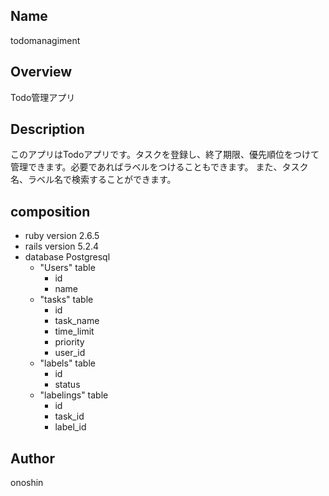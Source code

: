 ## Name
todomanagiment

## Overview
Todo管理アプリ　
## Description
このアプリはTodoアプリです。タスクを登録し、終了期限、優先順位をつけて管理できます。必要であればラベルをつけることもできます。
また、タスク名、ラベル名で検索することができます。
## composition
- ruby version 2.6.5
- rails version 5.2.4
- database Postgresql
  - "Users" table 
    - id
    - name
  - "tasks" table
    - id
    - task_name
    - time_limit
    - priority
    - user_id
  - "labels" table
    - id
    - status
  - "labelings" table
    - id
    - task_id
    - label_id

## Author
onoshin
